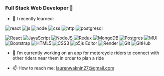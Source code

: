 ### Full Stack Web Developer  👋

- 🌱 I recently learned:

![react](https://user-images.githubusercontent.com/115545687/210268451-cb6899c5-0785-4dfe-b0d8-814e90016e1d.png)
![js](https://user-images.githubusercontent.com/115545687/210268714-245641e9-1ab6-4bc9-bd17-c8afe194c3ac.png)
![node](https://user-images.githubusercontent.com/115545687/210268698-3f769883-fcad-42ce-80e2-1f25dfa7f670.png)
![css](https://user-images.githubusercontent.com/115545687/210269140-0965fb17-f7bc-4d59-98bb-0ca10f4bbdf6.png)
![http](https://user-images.githubusercontent.com/115545687/210269129-2c95e83f-aa43-46d3-8306-061dbce05c6c.png)
![postgresql](https://user-images.githubusercontent.com/115545687/210269712-377cd5a3-d715-4c10-8a65-4f7e63c31bb5.png)

![React](https://img.shields.io/badge/react-%2320232a.svg?style=for-the-badge&logo=react&logoColor=%2361DAFB)
![JavaScript](https://img.shields.io/badge/javascript-%23323330.svg?style=for-the-badge&logo=javascript&logoColor=%23F7DF1E)
![NodeJS](https://img.shields.io/badge/node.js-6DA55F?style=for-the-badge&logo=node.js&logoColor=white)
![Redux](https://img.shields.io/badge/redux-%23593d88.svg?style=for-the-badge&logo=redux&logoColor=white)
![MongoDB](https://img.shields.io/badge/MongoDB-%234ea94b.svg?style=for-the-badge&logo=mongodb&logoColor=white)
![Postgres](https://img.shields.io/badge/postgres-%23316192.svg?style=for-the-badge&logo=postgresql&logoColor=white)
![MUI](https://img.shields.io/badge/MUI-%230081CB.svg?style=for-the-badge&logo=mui&logoColor=white)
![Bootstrap](https://img.shields.io/badge/bootstrap-%23563D7C.svg?style=for-the-badge&logo=bootstrap&logoColor=white)
![HTML5](https://img.shields.io/badge/html5-%23E34F26.svg?style=for-the-badge&logo=html5&logoColor=white)
![CSS3](https://img.shields.io/badge/css3-%231572B6.svg?style=for-the-badge&logo=css3&logoColor=white)
![p5js Editor](https://img.shields.io/badge/p5.js-ED225D?style=for-the-badge&logo=p5.js&logoColor=FFFFFF)
![Render](https://img.shields.io/badge/Render-%46E3B7.svg?style=for-the-badge&logo=render&logoColor=white)
![Git](https://img.shields.io/badge/git-%23F05033.svg?style=for-the-badge&logo=git&logoColor=white)
![GitHub](https://img.shields.io/badge/github-%23121011.svg?style=for-the-badge&logo=github&logoColor=white)

- 🔭 I’m currently working on an app for motorcycle riders to connect with other riders near them in order to plan a ride

- 📫 How to reach me: laurenwaknin27@gmail.com

